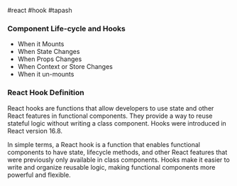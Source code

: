 #react #hook #tapash 
### Component Life-cycle and Hooks
- When it Mounts
- When State Changes
- When Props Changes
- When Context or Store Changes
- When it un-mounts

### React Hook Definition
React hooks are functions that allow developers to use state and other React features in functional components. They provide a way to reuse stateful logic without writing a class component. Hooks were introduced in React version 16.8.

In simple terms, a React hook is a function that enables functional components to have state, lifecycle methods, and other React features that were previously only available in class components. Hooks make it easier to write and organize reusable logic, making functional components more powerful and flexible.